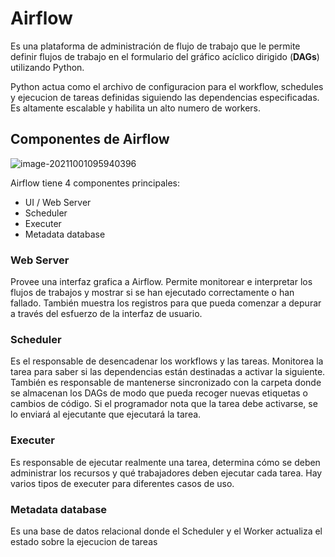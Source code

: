 # Airflow

Es una plataforma de administración de flujo de trabajo que le permite definir flujos de trabajo en el formulario del gráfico acíclico dirigido (**DAGs**) utilizando Python.

Python actua como el archivo de configuracion para el workflow, schedules y ejecucion de tareas definidas siguiendo las dependencias especificadas. Es altamente escalable y habilita un alto numero de workers.

## Componentes de Airflow

![image-20211001095940396](C:\Users\vd.gil\AppData\Roaming\Typora\typora-user-images\image-20211001095940396.png)

Airflow tiene 4 componentes principales: 

- UI / Web Server
- Scheduler
- Executer
- Metadata database

### Web Server

Provee una interfaz grafica a Airflow. Permite monitorear e interpretar los flujos de trabajos y mostrar si se han ejecutado correctamente o han fallado. También muestra los registros para que pueda comenzar a depurar a través del esfuerzo de la interfaz de usuario.

### Scheduler

Es el responsable de desencadenar los workflows y las tareas. Monitorea la tarea para saber si las dependencias están destinadas a activar la siguiente. También es responsable de mantenerse sincronizado con la carpeta donde se almacenan los DAGs de modo que pueda recoger nuevas etiquetas o cambios de código. Si el programador nota que la tarea debe activarse, se lo enviará al ejecutante que ejecutará la tarea.

### Executer

Es responsable de ejecutar realmente una tarea, determina cómo se deben administrar los recursos y qué trabajadores deben ejecutar cada tarea. Hay varios tipos de executer para diferentes casos de uso.

### Metadata database

Es una base de datos relacional donde el Scheduler y el Worker actualiza el estado sobre la ejecucion de tareas


